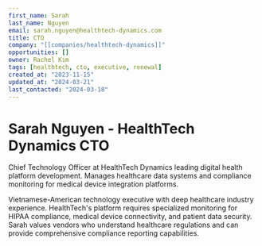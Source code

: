 ```yaml
---
first_name: Sarah
last_name: Nguyen
email: sarah.nguyen@healthtech-dynamics.com
title: CTO
company: "[[companies/healthtech-dynamics]]"
opportunities: []
owner: Rachel Kim
tags: [healthtech, cto, executive, renewal]
created_at: "2023-11-15"
updated_at: "2024-03-21"
last_contacted: "2024-03-18"
---
```


# Sarah Nguyen - HealthTech Dynamics CTO

Chief Technology Officer at HealthTech Dynamics leading digital health platform development. Manages healthcare data systems and compliance monitoring for medical device integration platforms.

Vietnamese-American technology executive with deep healthcare industry experience. HealthTech's platform requires specialized monitoring for HIPAA compliance, medical device connectivity, and patient data security. Sarah values vendors who understand healthcare regulations and can provide comprehensive compliance reporting capabilities.